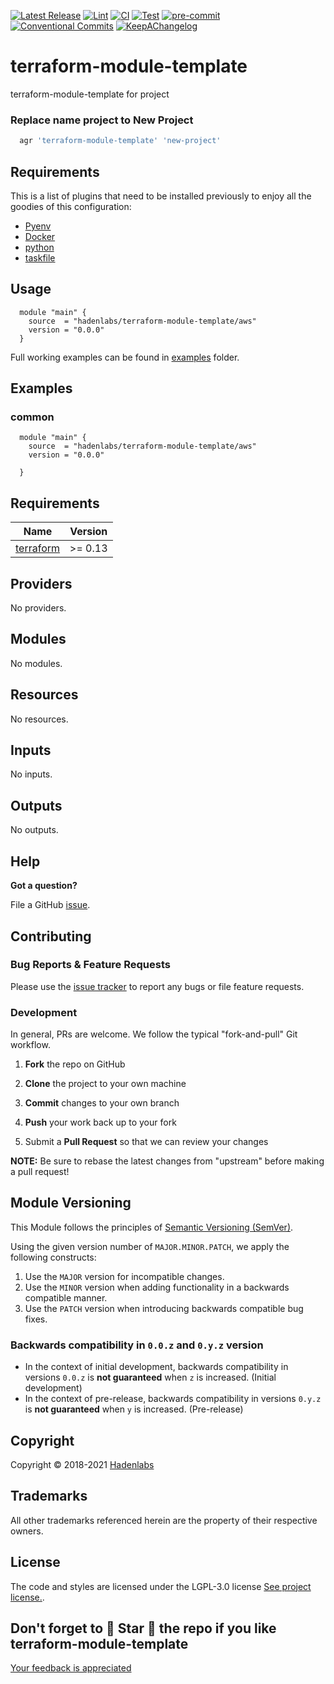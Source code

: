  <!-- Space: TerraformModuleTemplate -->
<!-- Title: Project -->

<!--


  ** DO NOT EDIT THIS FILE
  **
  ** 1) Make all changes to `provision/generator/README.yaml`
  ** 2) Run`task readme` to rebuild this file.
  **
  ** (We maintain HUNDREDS of open source projects. This is how we maintain our sanity.)
  **


  -->

[![Latest Release](https://img.shields.io/github/release/hadenlabs/terraform-module-template)](https://github.com/hadenlabs/terraform-module-template/releases) [![Lint](https://img.shields.io/github/workflow/status/hadenlabs/terraform-module-template/lint-code)](https://github.com/hadenlabs/terraform-module-template/actions?workflow=lint-code) [![CI](https://img.shields.io/github/workflow/status/hadenlabs/terraform-module-template/ci)](https://github.com/hadenlabs/terraform-module-template/actions?workflow=ci) [![Test](https://img.shields.io/github/workflow/status/hadenlabs/terraform-module-template/test)](https://github.com/hadenlabs/terraform-module-template/actions?workflow=test) [![pre-commit](https://img.shields.io/badge/pre--commit-enabled-brightgreen?logo=pre-commit&logoColor=white)](https://github.com/pre-commit/pre-commit) [![Conventional Commits](https://img.shields.io/badge/Conventional%20Commits-1.0.0-yellow)](https://conventionalcommits.org) [![KeepAChangelog](https://img.shields.io/badge/Keep%20A%20Changelog-1.0.0-%23E05735)](https://keepachangelog.com)

# terraform-module-template

terraform-module-template for project

### Replace name project to New Project

```bash
  agr 'terraform-module-template' 'new-project'
```

## Requirements

This is a list of plugins that need to be installed previously to enjoy all the goodies of this configuration:

- [Pyenv](https://github.com/pyenv/pyenv)
- [Docker](https://www.docker.com/)
- [python](https://www.python.org)
- [taskfile](https://github.com/go-task/task)

## Usage

```hcl
  module "main" {
    source  = "hadenlabs/terraform-module-template/aws"
    version = "0.0.0"
  }
```

Full working examples can be found in [examples](./examples) folder.

## Examples

### common

```hcl
  module "main" {
    source  = "hadenlabs/terraform-module-template/aws"
    version = "0.0.0"

  }
```

 <!-- BEGIN_TF_DOCS -->

## Requirements

| Name                                                                     | Version |
| ------------------------------------------------------------------------ | ------- |
| <a name="requirement_terraform"></a> [terraform](#requirement_terraform) | >= 0.13 |

## Providers

No providers.

## Modules

No modules.

## Resources

No resources.

## Inputs

No inputs.

## Outputs

No outputs.

<!-- END_TF_DOCS -->

## Help

**Got a question?**

File a GitHub [issue](https://github.com/hadenlabs/terraform-module-template/issues).

## Contributing

### Bug Reports & Feature Requests

Please use the [issue tracker](https://github.com/hadenlabs/terraform-module-template/issues) to report any bugs or file feature requests.

### Development

In general, PRs are welcome. We follow the typical "fork-and-pull" Git workflow.

1.  **Fork** the repo on GitHub
2.  **Clone** the project to your own machine
3.  **Commit** changes to your own branch
4.  **Push** your work back up to your fork

5.  Submit a **Pull Request** so that we can review your changes

**NOTE:** Be sure to rebase the latest changes from "upstream" before making a pull request!

## Module Versioning

This Module follows the principles of [Semantic Versioning (SemVer)](https://semver.org/).

Using the given version number of `MAJOR.MINOR.PATCH`, we apply the following constructs:

1. Use the `MAJOR` version for incompatible changes.
1. Use the `MINOR` version when adding functionality in a backwards compatible manner.
1. Use the `PATCH` version when introducing backwards compatible bug fixes.

### Backwards compatibility in `0.0.z` and `0.y.z` version

- In the context of initial development, backwards compatibility in versions `0.0.z` is **not guaranteed** when `z` is increased. (Initial development)
- In the context of pre-release, backwards compatibility in versions `0.y.z` is **not guaranteed** when `y` is increased. (Pre-release)

## Copyright

Copyright © 2018-2021 [Hadenlabs](https://hadenlabs.com)

## Trademarks

All other trademarks referenced herein are the property of their respective owners.

## License

The code and styles are licensed under the LGPL-3.0 license [See project license.](LICENSE).

## Don't forget to 🌟 Star 🌟 the repo if you like terraform-module-template

[Your feedback is appreciated](https://github.com/hadenlabs/terraform-module-template/issues)
